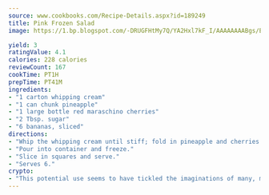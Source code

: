 ```yaml
---
source: www.cookbooks.com/Recipe-Details.aspx?id=189249
title: Pink Frozen Salad
image: https://1.bp.blogspot.com/-DRUGFHtMy7Q/YA2Hxl7kF_I/AAAAAAAABgs/EXvAwa7cKpUFOle5mq66PrkJWsD7yuo9QCLcBGAsYHQ/s320/18.png

yield: 3
ratingValue: 4.1
calories: 228 calories
reviewCount: 167
cookTime: PT1H
prepTime: PT41M
ingredients:
- "1 carton whipping cream"
- "1 can chunk pineapple"
- "1 large bottle red maraschino cherries"
- "2 Tbsp. sugar"
- "6 bananas, sliced"
directions:
- "Whip the whipping cream until stiff; fold in pineapple and cherries that have been cut in half."
- "Pour into container and freeze."
- "Slice in squares and serve."
- "Serves 6."
crypto:
- "This potential use seems to have tickled the imaginations of many, many bitcoin fanciers."
---
```

